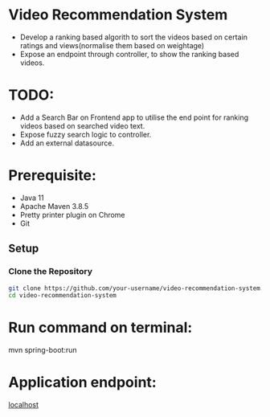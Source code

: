 # Video Recommendation System

- Develop a ranking based algorith to sort the videos based on certain ratings and views(normalise them based on weightage)
- Expose an endpoint through controller, to show the ranking based videos.

# TODO:

- Add a Search Bar on Frontend app to utilise the end point for ranking videos based on searched video text.
- Expose fuzzy search logic to controller.
- Add an external datasource.

# Prerequisite:

- Java 11
- Apache Maven 3.8.5
- Pretty printer plugin on Chrome
- Git

## Setup

### Clone the Repository

```bash
git clone https://github.com/your-username/video-recommendation-system.git
cd video-recommendation-system
```

# Run command on terminal:

mvn spring-boot:run

# Application endpoint:

[localhost](http://localhost:8080/api/recommendations)


